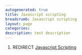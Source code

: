 ```yaml
---
autogenerated: true
title: Javascript scripting
breadcrumb: Javascript scripting
layout: page
categories: 
description: test description
---
```


1.  REDIRECT [Javascript Scripting](Javascript_Scripting )
